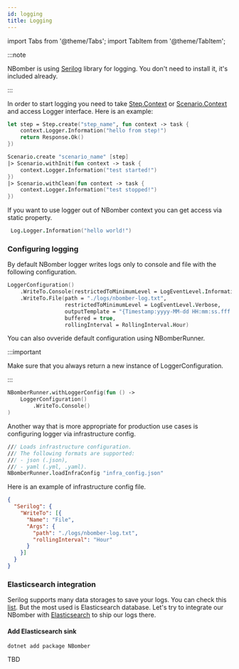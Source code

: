 ```yaml
---
id: logging
title: Logging
---
```


import Tabs from '@theme/Tabs';
import TabItem from '@theme/TabItem';

:::note

NBomber is using [Serilog](https://serilog.net/) library for logging. You don't need to install it, it's included already.

:::

In order to start logging you need to take [Step.Context](core-abstractions#step-context) or [Scenario.Context](core-abstractions#scenario-context) and access Logger interface. Here is an example:


```fsharp
let step = Step.create("step_name", fun context -> task {    
    context.Logger.Information("hello from step!")    
    return Response.Ok()
})

Scenario.create "scenario_name" [step]
|> Scenario.withInit(fun context -> task {        
    context.Logger.Information("test started!")  
})
|> Scenario.withClean(fun context -> task {
    context.Logger.Information("test stopped!")        
})
```

If you want to use logger out of NBomber context you can get access via static property.

```fsharp
 Log.Logger.Information("hello world!") 
```

### Configuring logging

By default NBomber logger writes logs only to console and file with the following configuration.

```fsharp
LoggerConfiguration()
    .WriteTo.Console(restrictedToMinimumLevel = LogEventLevel.Information)
    .WriteTo.File(path = "./logs/nbomber-log.txt",
                  restrictedToMinimumLevel = LogEventLevel.Verbose,
                  outputTemplate = "{Timestamp:yyyy-MM-dd HH:mm:ss.fff zzz} [{Level:u3}] {Message:lj}{NewLine}{Exception}",
                  buffered = true,
                  rollingInterval = RollingInterval.Hour)
```

You can also ovveride default configuration using NBomberRunner.

:::important

Make sure that you always return a new instance of LoggerConfiguration. 

:::

```fsharp
NBomberRunner.withLoggerConfig(fun () ->
    LoggerConfiguration()
        .WriteTo.Console()
)
```

Another way that is more appropriate for production use cases is configuring logger via infrastructure config.

```fsharp
/// Loads infrastructure configuration.
/// The following formats are supported:
/// - json (.json),
/// - yaml (.yml, .yaml).
NBomberRunner.loadInfraConfig "infra_config.json"
```

Here is an example of infrastructure config file.

```json title="/infra_config.json"
{
  "Serilog": {
    "WriteTo": [{ 
      "Name": "File", 
      "Args": { 
        "path": "./logs/nbomber-log.txt",         
        "rollingInterval": "Hour" 
      }
    }]
  }
}
```

### Elasticsearch integration

Serilog supports many data storages to save your logs. You can check this [list](https://github.com/serilog/serilog/wiki/Provided-Sinks). But the most used is Elasticsearch database. Let's try to integrate our NBomber with [Elasticsearch](https://github.com/serilog/serilog-sinks-elasticsearch) to ship our logs there. 

#### Add Elasticsearch sink

```code
dotnet add package NBomber
```

TBD

<!-- 
using static object
Log.Logger.Information



### Sinks your logs to Elastic Search

gif animation -->
